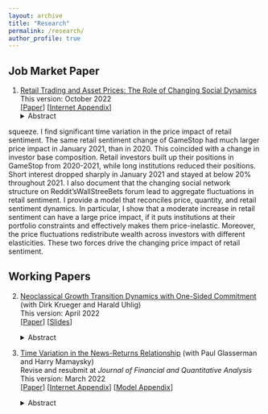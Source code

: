 ```yaml
---
layout: archive
title: "Research"
permalink: /research/
author_profile: true
---
```



## Job Market Paper
1. [Retail Trading and Asset Prices: The Role of Changing Social Dynamics](../files/Li_paper_combined_20221003.pdf)    
   This version: October 2022       
   \[[Paper](../files/Li_paper_20221003.pdf)\] \[[Internet Appendix](../files/Li_internet_appendix_20221003.pdf)\]
   <details><summary>Abstract</summary>
   I study the impact of retail trading on asset prices, in the context of GameStop short
squeeze. I find significant time variation in the price impact of retail sentiment. The
same retail sentiment change of GameStop had much larger price impact in January
2021, than in 2020. This coincided with a change in investor base composition. Retail
investors built up their positions in GameStop from 2020-2021, while long institutions
reduced their positions. Short interest dropped sharply in January 2021 and stayed at
below 20% throughout 2021. I also document that the changing social network structure
on Reddit’sWallStreeBets forum lead to aggregate fluctuations in retail sentiment.
I provide a model that reconciles price, quantity, and retail sentiment dynamics. In
particular, I show that a moderate increase in retail sentiment can have a large price
impact, if it puts institutions at their portfolio constraints and effectively makes them
price-inelastic. Moreover, the price fluctuations redistribute wealth across investors
with different elasticities. These two forces drive the changing price impact of retail
sentiment.
   </details>

## Working Papers

2. [Neoclassical Growth Transition Dynamics with One-Sided Commitment](../files/Krueger_Li_Uhlig_paper_20220401.pdf) (with Dirk Krueger and Harald Uhlig)  
   This version: April 2022  
   \[[Paper](../files/Krueger_Li_Uhlig_paper_20220401.pdf)\] \[[Slides](../files/Krueger_Li_Uhlig_slides_20220401.pdf)\]
   <details><summary>Abstract</summary>
   This paper characterizes the transition dynamics of a continuous-time neoclassical production economy with capital accumulation in which households face idiosyncratic income risk. Insurance companies operating in perfectly competitive markets offer long-term insurance contracts and can commit to future contractual obligations, whereas households cannot. Therefore the equilibrium features imperfect insurance and a non-degenerate cross-sectional consumption distribution. When household labor productivity takes two values, one of which is zero, and the utility function is logarithmic, we show that the transition dynamics induced by unexpected positive or negative technology shocks, including the evolution of the consumption distribution, can be calculated in closed form, as long as the initial deviation from the steady state is not too large. This is in contrast to both the standard representative agent neoclassical growth model as well as Bewley (1986) style models with uninsurable idiosyncratic income risk.  Thus the paper provides an analytically tractable alternative to the standard incomplete markets general equilibrium model developed in Aiyagari (1994) by retaining its physical structure, but substituting the assumed incomplete asset markets structure with one in which limits to consumption insurance emerge endogenously, as in the macroeconomic literature on limited commitment.
   </details>

3. [Time Variation in the News-Returns Relationship](https://papers.ssrn.com/sol3/papers.cfm?abstract_id=3420981) (with Paul Glasserman and Harry Mamaysky)  
   Revise and resubmit at *Journal of Financial and Quantitative Analysis*    
   This version: March 2022  
   \[[Paper](https://papers.ssrn.com/sol3/papers.cfm?abstract_id=3420981)\] \[[Internet Appendix](../files/Glasserman_Li_Mamaysky_internet_appendix_20220314.pdf)\] \[[Model Appendix](../files/Glasserman_Li_Mamaysky_model_20220314.pdf)\]   
   <details><summary>Abstract</summary>
   The well-documented underreaction of stock prices to news exhibits substantial time variation. Higher risk-bearing capacity of financial intermediaries, lower passive ownership of stocks, and more informative news increase price responses to contemporaneous news; surprisingly, they also increase price responses to lagged news (underreaction). Our findings are not driven by short-sale constraints, serial correlation in news flow, or improved information processing capacity. We discuss possible mechanisms based on investor behavior and strategic order-splitting by institutions. A simple model with limited attention and three investor types — institutional, non-institutional, passive — predicts the varying response to news we observe.
   </details>
